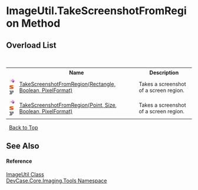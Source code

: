 # ImageUtil.TakeScreenshotFromRegion Method 
 


## Overload List
&nbsp;<table><tr><th></th><th>Name</th><th>Description</th></tr><tr><td>![Public method](media/pubmethod.gif "Public method")![Static member](media/static.gif "Static member")![Code example](media/CodeExample.png "Code example")</td><td><a href="M_DevCase_Core_Imaging_Tools_ImageUtil_TakeScreenshotFromRegion_1">TakeScreenshotFromRegion(Rectangle, Boolean, PixelFormat)</a></td><td>
Takes a screenshot of a screen region.</td></tr><tr><td>![Public method](media/pubmethod.gif "Public method")![Static member](media/static.gif "Static member")![Code example](media/CodeExample.png "Code example")</td><td><a href="M_DevCase_Core_Imaging_Tools_ImageUtil_TakeScreenshotFromRegion">TakeScreenshotFromRegion(Point, Size, Boolean, PixelFormat)</a></td><td>
Takes a screenshot of a screen region.</td></tr></table>&nbsp;
<a href="#imageutil.takescreenshotfromregion-method">Back to Top</a>

## See Also


#### Reference
<a href="T_DevCase_Core_Imaging_Tools_ImageUtil">ImageUtil Class</a><br /><a href="N_DevCase_Core_Imaging_Tools">DevCase.Core.Imaging.Tools Namespace</a><br />